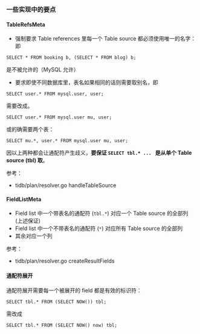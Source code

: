 ### 一些实现中的要点

#### TableRefsMeta

- 强制要求 Table references 里每一个 Table source 都必须使用唯一的名字：即
```
SELECT * FROM booking b, (SELECT * FROM blog) b;
```
是不被允许的（MySQL 允许）

- 要求即使不同数据库里，表名如果相同的话则需要取别名，即
```
SELECT user.* FROM mysql.user, user;
```
需要改成。
```
SELECT user.* FROM mysql.user mu, user;
```
或的确需要两个表：
```
SELECT mu.*, user.* FROM mysql.user mu, user;
```

因以上两种都会让通配符产生歧义，**要保证 `SELECT tbl.* ... ` 是从单个 Table source (tbl) 取**。

参考：
- tidb/plan/resolver.go handleTableSource

#### FieldListMeta

- Field list 中一个带表名的通配符 (`tbl.*`) 对应一个 Table source 的全部列 (上述保证)
- Field list 中一个不带表名的通配符 (`*`) 对应所有 Table source 的全部列 
- 其余对应一个列

参考：
- tidb/plan/resolver.go createResultFields

#### 通配符展开

通配符展开需要每一个被展开的 field 都是有效的标识符：
```
SELECT tbl.* FROM (SELECT NOW()) tbl;
```
需改成
```
SELECT tbl.* FROM (SELECT NOW() now) tbl;
```
